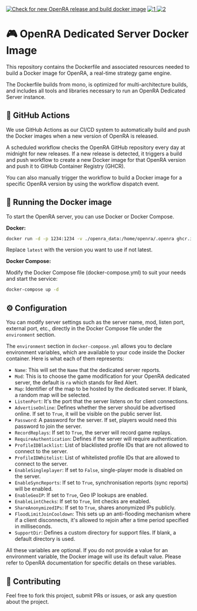 [![Check for new OpenRA release and build docker image](https://github.com/dkruyt/openra/actions/workflows/main.yml/badge.svg)](https://github.com/dkruyt/openra/actions/workflows/main.yml) [![1] ![2]](https://github.com/dkruyt/openra/pkgs/container/openra)

# 🎮 OpenRA Dedicated Server Docker Image

This repository contains the Dockerfile and associated resources needed to build a Docker image for OpenRA, a real-time strategy game engine.

The Dockerfile builds from mono, is optimized for multi-architecture builds, and includes all tools and libraries necessary to run an OpenRA Dedicated Server instance.

## 🔄 GitHub Actions

We use GitHub Actions as our CI/CD system to automatically build and push the Docker images when a new version of OpenRA is released.

A scheduled workflow checks the OpenRA GitHub repository every day at midnight for new releases. If a new release is detected, it triggers a build and push workflow to create a new Docker image for that OpenRA version and push it to GitHub Container Registry (GHCR).

You can also manually trigger the workflow to build a Docker image for a specific OpenRA version by using the workflow dispatch event.

## 🏃 Running the Docker image

To start the OpenRA server, you can use Docker or Docker Compose.

__Docker:__

```sh
docker run -d -p 1234:1234 -v ./openra_data:/home/openra/.openra ghcr.io/dkruyt/openra:latest
```

Replace `latest` with the version you want to use if not latest.

__Docker Compose:__

Modify the Docker Compose file (docker-compose.yml) to suit your needs and start the service:

```sh
docker-compose up -d
```

## ⚙️ Configuration

You can modify server settings such as the server name, mod, listen port, external port, etc., directly in the Docker Compose file under the `environment` section.

The `environment` section in `docker-compose.yml` allows you to declare environment variables, which are available to your code inside the Docker container. Here is what each of them represents:

- `Name`: This will set the `Name` that the dedicated server reports.
- `Mod`: This is to choose the game modification for your OpenRA dedicated server, the default is `ra` which stands for Red Alert.
- `Map`: Identifier of the map to be hosted by the dedicated server. If blank, a random map will be selected.
- `ListenPort`: It's the port that the server listens on for client connections.
- `AdvertiseOnline`: Defines whether the server should be advertised online. If set to `True`, it will be visible on the public server list.
- `Password`: A password for the server. If set, players would need this password to join the server.
- `RecordReplays`: If set to `True`, the server will record game replays.
- `RequireAuthentication`: Defines if the server will require authentication.
- `ProfileIDBlacklist`: List of blacklisted profile IDs that are not allowed to connect to the server.
- `ProfileIDWhitelist`: List of whitelisted profile IDs that are allowed to connect to the server.
- `EnableSingleplayer`: If set to `False`, single-player mode is disabled on the server.
- `EnableSyncReports`: If set to `True`, synchronisation reports (sync reports) will be enabled.
- `EnableGeoIP`: If set to `True`, Geo IP lookups are enabled.
- `EnableLintChecks`: If set to `True`, lint checks are enabled.
- `ShareAnonymizedIPs`: If set to `True`, shares anonymized IPs publicly.
- `FloodLimitJoinCooldown`: This sets up an anti-flooding mechanism where if a client disconnects, it's allowed to rejoin after a time period specified in milliseconds.
- `SupportDir`: Defines a custom directory for support files. If blank, a default directory is used.

All these variables are optional. If you do not provide a value for an environment variable, the Docker image will use its default value. Please refer to OpenRA documentation for specific details on these variables.

## 👥 Contributing

Feel free to fork this project, submit PRs or issues, or ask any question about the project.

[1]: <https://ghcr-badge.egpl.dev/dkruyt/openra/latest_tag?trim=major&label=latest>
[2]: <https://ghcr-badge.egpl.dev/dkruyt/openra/size>
